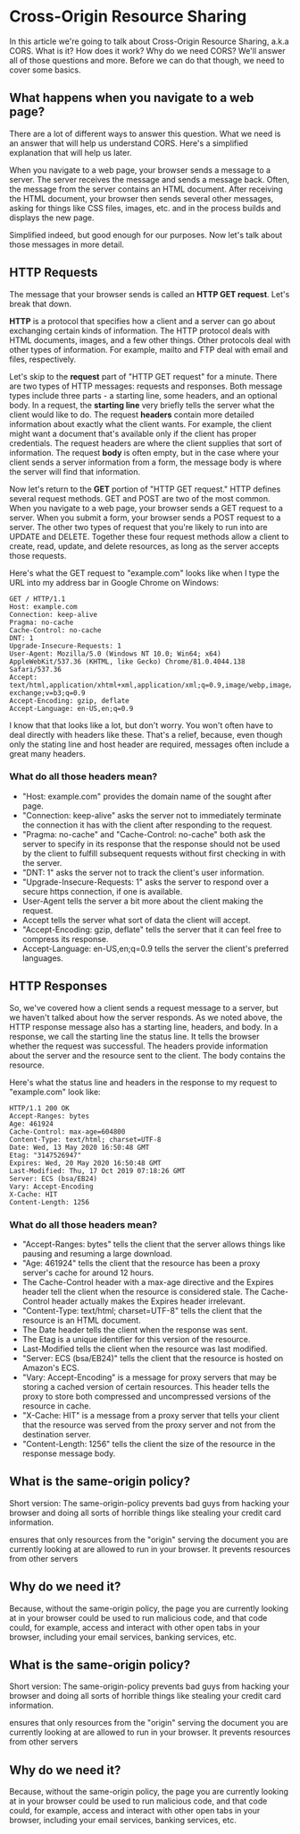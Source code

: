 # Cross-Origin Resource Sharing

In this article we're going to talk about Cross-Origin Resource Sharing, a.k.a CORS. What is it? How does it work? Why do we need CORS? We'll answer all of those questions and more. Before we can do that though, we need to cover some basics.

## What happens when you navigate to a web page?

There are a lot of different ways to answer this question. What we need is an answer that will help us understand CORS. Here's a simplified explanation that will help us later.

When you navigate to a web page, your browser sends a message to a server.  The server receives the message and sends a message back. Often, the message from the server contains an HTML document. After receiving the HTML document, your browser then sends several other messages, asking for things like CSS files, images, etc. and in the process builds and displays the new page.

Simplified indeed, but good enough for our purposes. Now let's talk about those messages in more detail. 

## HTTP Requests

The message that your browser sends is called an **HTTP GET request**. Let's break that down.

**HTTP** is a protocol that specifies how a client and a server can go about exchanging certain kinds of information. The HTTP protocol deals with HTML documents, images, and a few other things. Other protocols deal with other types of information. For example, mailto and FTP deal with email and files, respectively. 

Let's skip to the **request** part of "HTTP GET request" for a minute. There are two types of HTTP messages: requests and responses. Both message types include three parts - a starting line, some headers, and an optional body.  In a request, the **starting line** very briefly tells the server what the client would like to do.  The request **headers** contain more detailed information about exactly what the client wants. For example, the client might want a document that's available only if the client has proper credentials. The request headers are where the client supplies that sort of information. The request **body** is often empty, but in the case where your client sends a server information from a form, the message body is where the server will find that information.

Now let's return to the **GET** portion of "HTTP GET request." HTTP defines several request methods. GET and POST are two of the most common. When you navigate to a web page, your browser sends a GET request to a server. When you submit a form, your browser sends a POST request to a server. The other two types of request that you're likely to run into are UPDATE and DELETE. Together these four request methods allow a client to create, read, update, and delete resources, as long as the server accepts those requests.

Here's what the GET request to "example.com" looks like when I type the URL into my address bar in Google Chrome on Windows:

```HTTP
GET / HTTP/1.1 
Host: example.com 
Connection: keep-alive 
Pragma: no-cache 
Cache-Control: no-cache 
DNT: 1 
Upgrade-Insecure-Requests: 1 
User-Agent: Mozilla/5.0 (Windows NT 10.0; Win64; x64) AppleWebKit/537.36 (KHTML, like Gecko) Chrome/81.0.4044.138 Safari/537.36 
Accept: text/html,application/xhtml+xml,application/xml;q=0.9,image/webp,image/apng,*/*;q=0.8,application/signed-exchange;v=b3;q=0.9 
Accept-Encoding: gzip, deflate 
Accept-Language: en-US,en;q=0.9
```

I know that that looks like a lot, but don't worry. You won't often have to deal directly with headers like these. That's a relief, because, even though only the stating line and host header are required, messages often include a great many headers. 

### What do all those headers mean?
 
- "Host: example.com" provides the domain name of the sought after page. 
- "Connection: keep-alive" asks the server not to immediately terminate the connection it has with the client after responding to the request. 
- "Pragma: no-cache" and "Cache-Control: no-cache" both ask the server to specify in its response that the response should not be used by the client to fulfill subsequent requests without first checking in with the server. 
- "DNT: 1" asks the server not to track the client's user information.
- "Upgrade-Insecure-Requests: 1" asks the server to respond over a secure https connection, if one is available.
- User-Agent tells the server a bit more about the client making the request.
- Accept tells the server what sort of data the client will accept.
- "Accept-Encoding: gzip, deflate" tells the server that it can feel free to compress its response.
- Accept-Language: en-US,en;q=0.9 tells the server the client's preferred languages.

## HTTP Responses

So, we've covered how a client sends a request message to a server, but we haven't talked about how the server responds. As we noted above, the HTTP response message also has a starting line, headers, and body. In a response, we call the starting line the status line. It tells the browser whether the request was successful. The headers provide information about the server and the resource sent to the client. The body contains the resource.

Here's what the status line and headers in the response to my request to "example.com" look like:

```HTTP
HTTP/1.1 200 OK
Accept-Ranges: bytes
Age: 461924
Cache-Control: max-age=604800
Content-Type: text/html; charset=UTF-8
Date: Wed, 13 May 2020 16:50:48 GMT
Etag: "3147526947"
Expires: Wed, 20 May 2020 16:50:48 GMT
Last-Modified: Thu, 17 Oct 2019 07:18:26 GMT
Server: ECS (bsa/EB24)
Vary: Accept-Encoding
X-Cache: HIT
Content-Length: 1256
```

### What do all those headers mean?
 
- "Accept-Ranges: bytes" tells the client that the server allows things like pausing and resuming a large download.
- "Age: 461924" tells the client that the resource has been a proxy server's cache for around 12 hours.
- The Cache-Control header with a max-age directive and the Expires header tell the client when the resource is considered stale. The Cache-Control header actually makes the Expires header irrelevant.
- "Content-Type: text/html; charset=UTF-8" tells the client that the resource is an HTML document.
- The Date header tells the client when the response was sent.
- The Etag is a unique identifier for this version of the resource.
- Last-Modified tells the client when the resource was last modified.
- "Server: ECS (bsa/EB24)" tells the client that the resource is hosted on Amazon's ECS.
- "Vary: Accept-Encoding" is a message for proxy servers that may be storing a cached version of certain resources. This header tells the proxy to store both compressed and uncompressed versions of the resource in cache.
- "X-Cache: HIT" is a message from a proxy server that tells your client that the resource was served from the proxy server and not from the destination server.
- "Content-Length: 1256" tells the client the size of the resource in the response message body.

## What is the same-origin policy?
Short version: The same-origin-policy prevents bad guys from hacking your browser and doing all sorts of horrible things like stealing your credit card information. 

ensures that only resources from the "origin"  serving the document you are currently looking at are allowed to run in your browser. It prevents resources from other servers

## Why do we need it?
Because, without the same-origin policy, the page you are currently looking at in your browser could be used to run malicious code, and that code could, for example, access and interact with other open tabs in your browser, including your email services, banking services, etc.


## What is the same-origin policy?
Short version: The same-origin-policy prevents bad guys from hacking your browser and doing all sorts of horrible things like stealing your credit card information. 

ensures that only resources from the "origin"  serving the document you are currently looking at are allowed to run in your browser. It prevents resources from other servers

## Why do we need it?
Because, without the same-origin policy, the page you are currently looking at in your browser could be used to run malicious code, and that code could, for example, access and interact with other open tabs in your browser, including your email services, banking services, etc.
